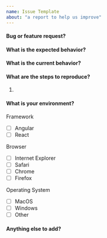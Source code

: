```yaml
---
name: Issue Template
about: "a report to help us improve"
---
```


#### Bug or feature request?

#### What is the expected behavior?

#### What is the current behavior?

#### What are the steps to reproduce?
1.

#### What is your environment?
<!-- Checked checkbox should look like this: [x] -->
Framework
- [ ] Angular
- [ ] React

Browser
- [ ] Internet Explorer
- [ ] Safari
- [ ] Chrome
- [ ] Firefox

Operating System
- [ ] MacOS
- [ ] Windows
- [ ] Other
		
#### Anything else to add?
